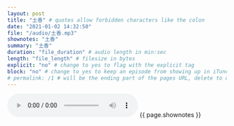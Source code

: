 ```yaml
---
layout: post
title: "土香" # quotes allow forbidden characters like the colon
date: "2021-01-02 14:32:50"
file: "/audio/土香.mp3"
shownotes: "土香"
summary: "土香"
duration: "file_duration" # audio length in min:sec
length: "file_length" # filesize in bytes
explicit: "no" # change to yes to flag with the explicit tag
block: "no" # change to yes to keep an episode from showing up in iTunes
# permalink: /1 # will be the ending part of the pages URL, delete to default to the title
---
```


<audio controls>
<source src="{{site.url}}{{site.baseurl}}{{ page.file }}" type="audio/x-mp3">
Your browser does not support the audio element.
</audio>
{{ page.shownotes }}
